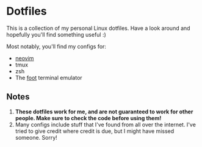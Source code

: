 # Dotfiles

This is a collection of my personal Linux dotfiles. Have a look around and hopefully you'll find something useful :)

Most notably, you'll find my configs for:

+ [neovim](https://neovim.io/)
+ tmux
+ zsh
+ The [foot](https://codeberg.org/dnkl/foot) terminal emulator

## Notes

1. **These dotfiles work for me, and are not guaranteed to work for other people. Make sure to check the code before using them!**
2. Many configs include stuff that I've found from all over the internet. I've tried to give credit where credit is due, but I might have missed someone. Sorry!
